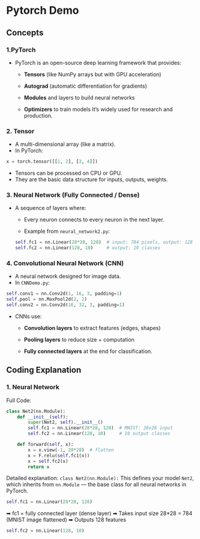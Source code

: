 # Pytorch Demo
## Concepts
### 1.PyTorch
- PyTorch is an open-source deep learning framework that provides:
    - **Tensors** (like NumPy arrays but with GPU acceleration)

    - **Autograd** (automatic differentiation for gradients)

    - **Modules** and layers to build neural networks

    - **Optimizers** to train models
    It’s widely used for research and production.

### 2. Tensor
-  A multi-dimensional array (like a matrix).
- In PyTorch:
```python
x = torch.tensor([[1, 2], [3, 4]])
```
- Tensors can be processed on CPU or GPU.
- They are the basic data structure for inputs, outputs, weights.

### 3. Neural Network (Fully Connected / Dense)
- A sequence of layers where:

    - Every neuron connects to every neuron in the next layer.

    - Example from `neural_network2.py`:
    ```python
    self.fc1 = nn.Linear(28*28, 128)  # input: 784 pixels, output: 128 neurons
    self.fc2 = nn.Linear(128, 10)     # output: 10 classes
    ```
### 4. Convolutional Neural Network (CNN)
- A neural network designed for image data.
- In `CNNDemo.py`:

```python
self.conv1 = nn.Conv2d(1, 16, 3, padding=1)
self.pool = nn.MaxPool2d(2, 2)
self.conv2 = nn.Conv2d(16, 32, 3, padding=1)
```
- CNNs use:

    - **Convolution layers** to extract features (edges, shapes)

    - **Pooling layers** to reduce size + computation

    - **Fully connected layers** at the end for classification.

## Coding Explanation
### 1. Neural Network
Full Code:
```python
class Net2(nn.Module):
    def __init__(self):
        super(Net2, self).__init__()
        self.fc1 = nn.Linear(28*28, 128)  # MNIST: 28x28 input
        self.fc2 = nn.Linear(128, 10)     # 10 output classes

    def forward(self, x):
        x = x.view(-1, 28*28)  # flatten
        x = F.relu(self.fc1(x))
        x = self.fc2(x)
        return x

```
Detailed explanation:
`class Net2(nn.Module):`
This defines your model `Net2`, which inherits from `nn.Module` — the base class for all neural networks in PyTorch.

```python
self.fc1 = nn.Linear(28*28, 128)

```
➡ fc1 = fully connected layer (dense layer)
➡ Takes input size 28*28 = 784 (MNIST image flattened)
➡ Outputs 128 features

```python
self.fc2 = nn.Linear(128, 10)
```